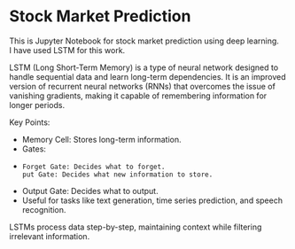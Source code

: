# Stock Market Prediction 

This is Jupyter Notebook for stock market prediction using deep learning. <br>
I have used LSTM for this work.

LSTM (Long Short-Term Memory) is a type of neural network designed to handle sequential data and learn long-term dependencies. It is an improved version of recurrent neural networks (RNNs) that overcomes the issue of vanishing gradients, making it capable of remembering information for longer periods.

Key Points:

-	Memory Cell: Stores long-term information.
-	Gates:
-	  Forget Gate: Decides what to forget.
 	  put Gate: Decides what new information to store.
- Output Gate: Decides what to output.
-	Useful for tasks like text generation, time series prediction, and speech recognition.

LSTMs process data step-by-step, maintaining context while filtering irrelevant information.

